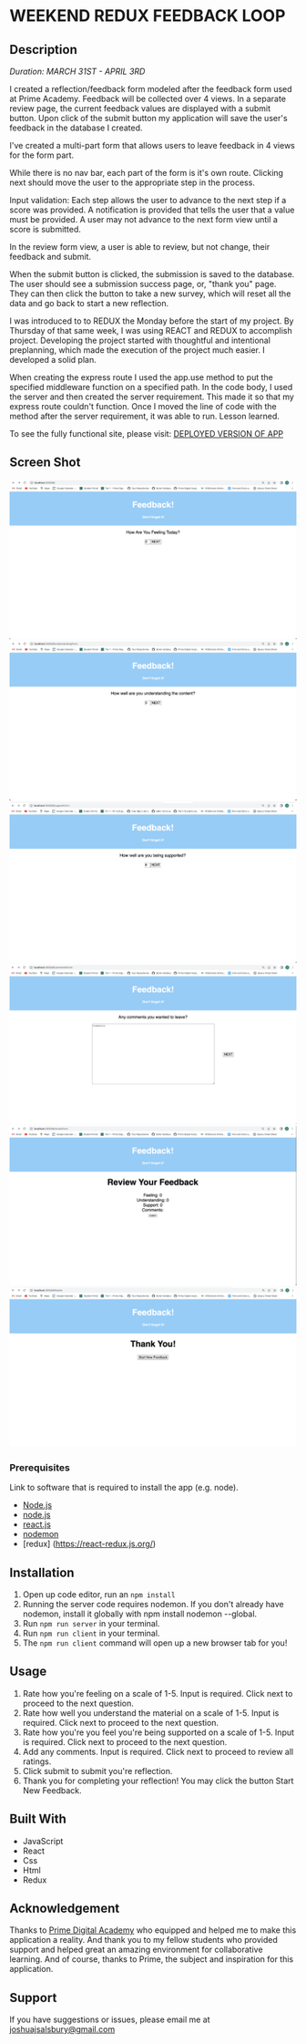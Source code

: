 # WEEKEND REDUX FEEDBACK LOOP

## Description

_Duration: MARCH 31ST - APRIL 3RD_

I created a reflection/feedback form modeled after the feedback form used at Prime Academy. Feedback will be collected over 4 views. In a separate review page, the current feedback values are displayed with a submit button. Upon click of the submit button my application will save the user's feedback in the database I created.

I've created a multi-part form that allows users to leave feedback in 4 views for the form part.

While there is no nav bar, each part of the form is it's own route. Clicking next should move the user to the appropriate step in the process.

Input validation: Each step allows the user to advance to the next step if a score was provided. A notification is provided that tells the user that a value must be provided. A user may not advance to the next form view until a score is submitted.

In the review form view, a user is able to review, but not change, their feedback and submit. 

When the submit button is clicked, the submission is saved to the database. The user should see a submission success page, or, "thank you" page. They can then click the button to take a new survey, which will reset all the data and go back to start a new reflection.

I was introduced to to REDUX the Monday before the start of my project. By Thursday of that same week, I was using REACT and REDUX to accomplish project. Developing the project started with thoughtful and intentional preplanning, which made the execution of the project much easier. I developed a solid plan.

When creating the express route I used the app.use method to put the specified middleware function on a specified path. In the code body, I used the server and then created the server requirement. This made it so that my express route couldn't function. Once I moved the line of code with the method after the server requirement, it was able to run. Lesson learned. 

To see the fully functional site, please visit: [DEPLOYED VERSION OF APP](www.heroku.com)

## Screen Shot

![alt text](/ScreenShot1.png?raw=true "Screenshot")
![alt text](/ScreenShot2.png?raw=true "Screenshot")
![alt text](/ScreenShot3.png?raw=true "Screenshot")
![alt text](/ScreenShot4.png?raw=true "Screenshot")
![alt text](/ScreenShot5.png?raw=true "Screenshot")
![alt text](/ScreenShot6.png?raw=true "Screenshot")

### Prerequisites

Link to software that is required to install the app (e.g. node).

- [Node.js](https://nodejs.org/en/)
- [node.js](https://nodejs.org/en/)
- [react.js](https://reactjs.org/)
- [nodemon](https://www.npmjs.com/package/nodemon)
- [redux] (https://react-redux.js.org/)


## Installation

1. Open up code editor, run an `npm install`
2. Running the server code requires nodemon. If you don't already have nodemon, install it globally with npm install nodemon --global.
3. Run `npm run server` in your terminal.
4. Run `npm run client` in your terminal.
5. The `npm run client` command will open up a new browser tab for you!

## Usage

1. Rate how you're feeling on a scale of 1-5. Input is required. Click next to proceed to the next question.
2. Rate how well you understand the material on a scale of 1-5. Input is required. Click next to proceed to the next question.
3. Rate how you're you feel you're being supported on a scale of 1-5. Input is required. Click next to proceed to the next question.
4. Add any comments. Input is required. Click next to proceed to review all ratings.
5. Click submit to submit you're reflection.
6. Thank you for completing your reflection! You may click the button Start New Feedback.

## Built With

- JavaScript  
- React  
- Css  
- Html
- Redux  

## Acknowledgement

Thanks to [Prime Digital Academy](www.primeacademy.io) who equipped and helped me to make this application a reality. And thank you to my fellow students who provided support and helped great an amazing environment for collaborative learning. And of course, thanks to Prime, the subject and inspiration for this application. 

## Support  

If you have suggestions or issues, please email me at [joshuajsalsbury@gmail.com](www.google.com)